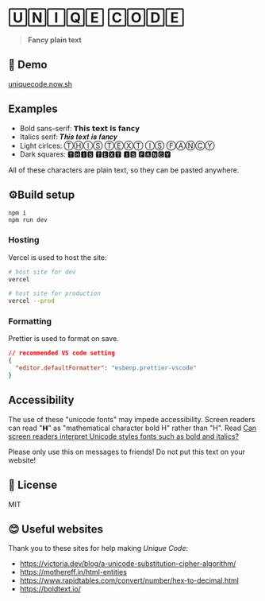 # 🅄🄽🄸🅀🄴 🄲🄾🄳🄴

> **Fancy plain text**

## 🦋 Demo

[uniquecode.now.sh](https://uniquecode.now.sh/)

## Examples

- Bold sans-serif: 𝗧𝗵𝗶𝘀 𝘁𝗲𝘅𝘁 𝗶𝘀 𝗳𝗮𝗻𝗰𝘆
- Italics serif: 𝑻𝒉𝒊𝒔 𝒕𝒆𝒙𝒕 𝒊𝒔 𝒇𝒂𝒏𝒄𝒚
- Light cirlces: ⓉⒽⒾⓈ ⓉⒺⓍⓉ ⒾⓈ ⒻⒶⓃⒸⓎ
- Dark squares: 🆃🅷🅸🆂 🆃🅴🆇🆃 🅸🆂 🅵🅰🅽🅲🆈

All of these characters are plain text, so they can be pasted anywhere.

## ⚙Build setup

```
npm i
npm run dev
```

### Hosting

Vercel is used to host the site:

```bash
# host site for dev
vercel

# host site for production
vercel --prod
```

### Formatting
Prettier is used to format on save.

```json
// recommended VS code setting
{
  "editor.defaultFormatter": "esbenp.prettier-vscode"
}
```

## Accessibility 

The use of these "unicode fonts" may impede accessibility. Screen readers can read "𝗛" as "mathematical character bold H" rather than "H". Read [Can screen readers interpret Unicode styles fonts such as bold and italics?](https://ux.stackexchange.com/questions/118149/can-screen-readers-interpret-unicode-styles-fonts-such-as-bold-and-italics)

Please only use this on messages to friends! Do not put this text on your website!

## 📜 License

MIT

## 😊 Useful websites

Thank you to these sites for help making _Unique Code_:

- https://victoria.dev/blog/a-unicode-substitution-cipher-algorithm/
- https://mothereff.in/html-entities
- https://www.rapidtables.com/convert/number/hex-to-decimal.html
- https://boldtext.io/
